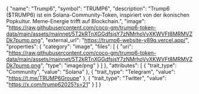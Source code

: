 {
  "name": "Trump6",
  "symbol": "TRUMP6",
  "description": "Trump6 ($TRUMP6) ist ein Solana-Community-Token, inspiriert von der ikonischen Popkultur. Meme-Energie trifft auf Blockchain.",
  "image": "https://raw.githubusercontent.com/coco-gm/trump6-token-data/main/assets/mainnet/5T2kRTnXGGdfsjsY7zNMrhoVvXKWVFt8MRMVZDk7pump.png",
  "external_url": "https://trump6-website-y89q.vercel.app/",
  "properties": {
    "category": "image",
    "files": [
      {
        "uri": "https://raw.githubusercontent.com/coco-gm/trump6-token-data/main/assets/mainnet/5T2kRTnXGGdfsjsY7zNMrhoVvXKWVFt8MRMVZDk7pump.png",
        "type": "image/png"
      }
    ]
  },
  "attributes": [
    {
      "trait_type": "Community",
      "value": "Solana"
    },
    {
      "trait_type": "Telegram",
      "value": "https://t.me/TRUMP6Groupe"
    },
    {
      "trait_type": "Twitter",
      "value": "https://x.com/trump62025?s=21"
    }
  ]
}
